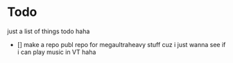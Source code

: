 # Todo 
just a list of things todo haha 


- [] make a repo publ repo for megaultraheavy stuff cuz i just wanna see if i can play music in VT haha